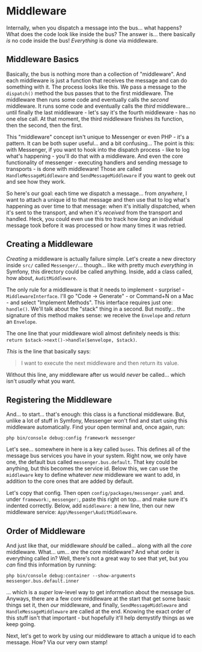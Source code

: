 # Middleware

Internally, when you dispatch a message into the bus... what happens? What does
the code look like inside the bus? The answer is... there basically *is* no code
inside the bus! *Everything* is done via middleware.

## Middleware Basics

Basically, the bus is nothing more than a collection of "middleware". And each
middleware is just a function that receives the message and can do something
with it. The process looks like this. We pass a message to the `dispatch()` method
the bus passes that to the first middleware. The middleware then runs some code
and eventually calls the *second* middleware. It runs some code and eventually
calls the *third* middleware... until finally the last middleware - let's say
it's the fourth middleware - has no one else call. At that moment, the third
middleware finishes its function, then the second, then the first.

This "middleware" concept isn't unique to Messenger or even PHP - it's a pattern.
It can be both super useful... and a bit confusing... The point is this: with
Messenger, if you want to hook into the dispatch process - like to log what's
happening - you'll do that with a middleware. And even the core functionality
of messenger - executing handlers and sending message to transports - is done
with middleware! Those are called `HandleMessageMiddleware` and
`SendMessageMiddleware` if you want to geek out and see how they work.

So here's our goal: each time we dispatch a message... from *anywhere*, I want to
attach a unique id to that message and then use that to log what's happening as
over time to that message: when it's initially dispatched, when it's sent to the
transport, and when it's *received* from the transport and handled. Heck, you could
even use this tro track how *long* an individual message took before it was
processed or how many times it was retried.

## Creating a Middleware

*Creating* a middleware is actually failure simple. Let's create a new directory
inside `src/` called `Messenger/`... though... like with pretty much *everything*
in Symfony, this directory could be called anything. Inside, add a class called,
how about, `AuditMiddleware`.

The only rule for a middleware is that it needs to implement - surprise! -
`MiddlewareInterface`. I'll go "Code -> Generate" - or Command+N on a Mac - and
select "Implement Methods". This interface requires just one: `handle()`. We'll
talk about the "stack" thing in a second. But mostly... the signature of this
method makes sense: we receive the `Envelope` and *return* an `Envelope`.

The one line that your middleware wioll almost definitely needs is this:
`return $stack->next()->handle($envelope, $stack)`.

*This* is the line that basically says:

> I want to execute the next middleware and then return its value.

Without this line, any middleware after us would *never* be called... which isn't
*usually* what you want.

## Registering the Middleware

And... to start... that's enough: this class is a functional middleware. But, unlike
a lot of stuff in Symfony, Messenger won't find and start using this middleware
automatically. Find your open terminal and, once again, run:

```terminal
php bin/console debug:config framework messenger
```

Let's see... somewhere in here is a key called `buses`. This defines all of the
message bus services you have in your system. Right now, we only have one, the
default bus called `messenger.bus.default`. That key could be anything, but this
becomes the service id. Below this, we can use the `middleware` key to define
whatever *new* middleware we want to add, in addition to the core ones that are
added by default.

Let's copy that config. Then open `config/packages/messenger.yaml` and. under
`framework:`, `messenger:`, paste this right on top... and make sure it's indented
correctly. Below, add `middleware:` a new line, then our new middleware service:
`App\Messenger\AuditMiddleware`.

## Order of Middleware

And just like that, our middleware *should* be called... along with all the *core*
middleware. What... um... *are* the core middleware? And what order is everything
called in? Well, there's not a great way to see that yet, but you *can* find this
information by running:

```terminal
php bin/console debug:container --show-arguments messenger.bus.default.inner
```

... which is a *super* low-level way to get information about the message bus.
Anyways, there are a few core middleware at the start that get some basic things
set it, then *our* middleware, and finally, `SendMessageMiddleware` and
`HandleMessageMiddleware` are called at the end. Knowing the exact order of this
stuff isn't that important - but hopefully it'll help demystify things as we
keep going.

Next, let's get to work by using our middleware to attach a unique id to each
message. How? Via our very own stamp!
